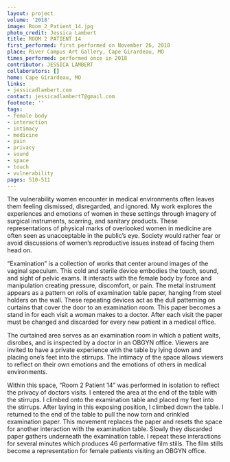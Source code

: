 ```yaml
---
layout: project
volume: '2018'
image: Room_2_Patient_14.jpg
photo_credit: Jessica Lambert
title: ROOM 2 PATIENT 14
first_performed: first performed on November 26, 2018
place: River Campus Art Gallery, Cape Girardeau, MO
times_performed: performed once in 2018
contributor: JESSICA LAMBERT
collaborators: []
home: Cape Girardeau, MO
links:
- jessicadlambert.com
contact: jessicadlambert7@gmail.com
footnote: ''
tags:
- female body
- interaction
- intimacy
- medicine
- pain
- privacy
- sound
- space
- touch
- vulnerability
pages: 510-511
---
```




The vulnerability women encounter in medical environments often leaves them feeling dismissed, disregarded, and ignored. My work explores the experiences and emotions of women in these settings through imagery of surgical instruments, scarring, and sanitary products. These representations of physical marks of overlooked women in medicine are often seen as unacceptable in the public’s eye. Society would rather fear or avoid discussions of women’s reproductive issues instead of facing them head on.

“Examination” is a collection of works that center around images of the vaginal speculum. This cold and sterile device embodies the touch, sound, and sight of pelvic exams. It interacts with the female body by force and manipulation creating pressure, discomfort, or pain. The metal instrument appears as a pattern on rolls of examination table paper, hanging from steel holders on the wall. These repeating devices act as the dull patterning on curtains that cover the door to an examination room. This paper becomes a stand in for each visit a woman makes to a doctor. After each visit the paper must be changed and discarded for every new patient in a medical office.

The curtained area serves as an examination room in which a patient waits, disrobes, and is inspected by a doctor in an OBGYN office. Viewers are invited to have a private experience with the table by lying down and placing one’s feet into the stirrups. The intimacy of the space allows viewers to reflect on their own emotions and the emotions of others in medical environments.

Within this space, “Room 2 Patient 14” was performed in isolation to reflect the privacy of doctors visits. I entered the area at the end of the table with the stirrups. I climbed onto the examination table and placed my feet into the stirrups. After laying in this exposing position, I climbed down the table. I returned to the end of the table to pull the now torn and crinkled examination paper. This movement replaces the paper and resets the space for another interaction with the examination table. Slowly they discarded paper gathers underneath the examination table. I repeat these interactions for several minutes which produces 46 performative film stills. The film stills become a representation for female patients visiting an OBGYN office.
